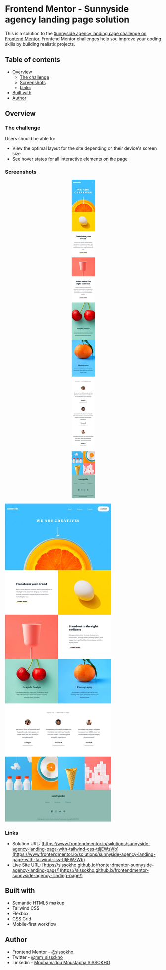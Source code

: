 # Frontend Mentor - Sunnyside agency landing page solution

This is a solution to the [Sunnyside agency landing page challenge on Frontend Mentor](https://www.frontendmentor.io/challenges/sunnyside-agency-landing-page-7yVs3B6ef). Frontend Mentor challenges help you improve your coding skills by building realistic projects.

## Table of contents

- [Overview](#overview)
  - [The challenge](#the-challenge)
  - [Screenshots](#screenshots)
  - [Links](#links)
- [Built with](#built-with)
- [Author](#author)

## Overview

### The challenge

Users should be able to:

- View the optimal layout for the site depending on their device's screen size
- See hover states for all interactive elements on the page

### Screenshots

<p align="center">
  <img src="images/screenshot-mobile.jpg" alt="Mobile design" />
</p>

![Desktop design](./images/screeshot-desktop.jpg)

### Links

- Solution URL: [https://www.frontendmentor.io/solutions/sunnyside-agency-landing-page-with-tailwind-css-ttljEWzWb](https://www.frontendmentor.io/solutions/sunnyside-agency-landing-page-with-tailwind-css-ttljEWzWb)
- Live Site URL: [https://sissokho.github.io/frontendmentor-sunnyside-agency-landing-page/](https://sissokho.github.io/frontendmentor-sunnyside-agency-landing-page/)

## Built with

- Semantic HTML5 markup
- Tailwind CSS
- Flexbox
- CSS Grid
- Mobile-first workflow

## Author

- Frontend Mentor - [@sissokho](https://www.frontendmentor.io/profile/sissokho)
- Twitter - [@mm_sissokho](https://twitter.com/mm_sissokho)
- Linkedin - [Mouhamadou Moustapha SISSOKHO](https://www.linkedin.com/in/mouhamadou-moustapha-sissokho-548a55125/)
